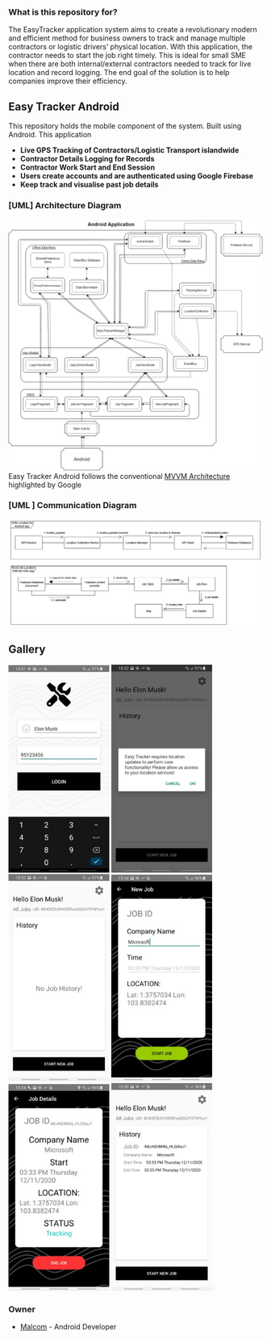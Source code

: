 ### What is this repository for? ###

The EasyTracker application system aims to create a revolutionary modern and efficient method for business owners to track and manage multiple contractors or logistic drivers’ physical location. With this application, the contractor needs to start the job right timely. This is ideal for small SME when there are both internal/external contractors needed to track for live location and record logging. The end goal of the solution is to help companies improve their efficiency. 

## Easy Tracker Android ##
This repository holds the mobile component of the system. Built using Android. This application 

* **Live GPS Tracking of Contractors/Logistic Transport islandwide**
* **Contractor Details Logging for Records**
* **Contractor Work Start and End Session**
* **Users create accounts and are authenticated using Google Firebase**
* **Keep track and visualise past job details**

### [UML] Architecture Diagram ###
![Architecture Diagram](images/architecture_diagram.jpg)
Easy Tracker Android follows the conventional [MVVM Architecture](https://developer.android.com/jetpack/guide) highlighted by Google
### [UML ] Communication Diagram ###
![Architecture Diagram](images/communication_diagram.png)

## Gallery ##
<img src="images/Picture2.jpg" width="200"/> <img src="images/Picture3.jpg" width="200"/>
<img src="images/Picture4.jpg" width="200"/> <img src="images/Picture5.jpg" width="200"/> 
<img src="images/Picture6.jpg" width="200"/> <img src="images/Picture7.jpg" width="200"/> 
### Owner ###

* [Malcom](https://www.linkedin.com/in/malcom-teh) -  Android Developer
